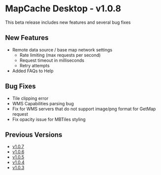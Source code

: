# MapCache Desktop - v1.0.8

This beta release includes new features and several bug fixes

## New Features
 * Remote data source / base map network settings
   * Rate limiting (max requests per second)
   * Request timeout in milliseconds
   * Retry attempts
 * Added FAQs to Help
 
## Bug Fixes
 * Tile clipping error
 * WMS Capabilities parsing bug
 * Fix for WMS servers that do not support image/png format for GetMap request
 * Fix opacity issue for MBTiles styling

## Previous Versions
 * [v1.0.7](https://github.com/ngageoint/mapcache-electron/blob/v1.0.7/changelog/v1.0.7.md)
 * [v1.0.6](https://github.com/ngageoint/mapcache-electron/blob/v1.0.6/changelog/v1.0.6.md)
 * [v1.0.5](https://github.com/ngageoint/mapcache-electron/blob/v1.0.5/changelog/v1.0.5.md)
 * [v1.0.4](https://github.com/ngageoint/mapcache-electron/blob/v1.0.5/changelog/v1.0.4.md)
 * [v1.0.3](https://github.com/ngageoint/mapcache-electron/blob/v1.0.5/changelog/v1.0.3.md)
